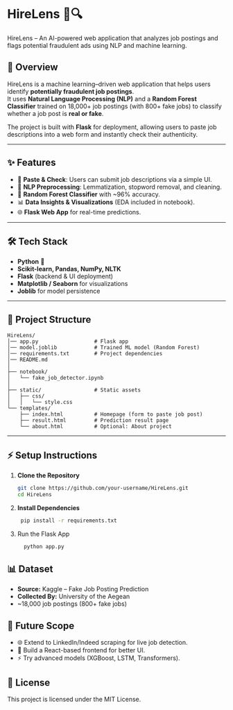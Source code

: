 # HireLens 🧠🔍
HireLens – An AI-powered web application that analyzes job postings and flags potential fraudulent ads using NLP and machine learning.

## 📌 Overview
HireLens is a machine learning–driven web application that helps users identify **potentially fraudulent job postings**.  
It uses **Natural Language Processing (NLP)** and a **Random Forest Classifier** trained on 18,000+ job postings (with 800+ fake jobs) to classify whether a job post is **real or fake**.  

The project is built with **Flask** for deployment, allowing users to paste job descriptions into a web form and instantly check their authenticity.

---

## ✨ Features
- 🔎 **Paste & Check**: Users can submit job descriptions via a simple UI.  
- 🧹 **NLP Preprocessing**: Lemmatization, stopword removal, and cleaning.  
- 🌲 **Random Forest Classifier** with ~96% accuracy.  
- 📊 **Data Insights & Visualizations** (EDA included in notebook).  
- 🌐 **Flask Web App** for real-time predictions.  

---

## 🛠 Tech Stack
- **Python** 🐍  
- **Scikit-learn, Pandas, NumPy, NLTK**  
- **Flask** (backend & UI deployment)  
- **Matplotlib / Seaborn** for visualizations  
- **Joblib** for model persistence  

---
## 📂 Project Structure
```
HireLens/
│── app.py                  # Flask app 
│── model.joblib            # Trained ML model (Random Forest)
│── requirements.txt        # Project dependencies
│── README.md               
│
├── notebook/               
│   └── fake_job_detector.ipynb
│
├── static/                 # Static assets
│   ├── css/
│   │   └── style.css
└── templates/              
    ├── index.html          # Homepage (form to paste job post)
    ├── result.html         # Prediction result page
    └── about.html          # Optional: About project
```

---

## ⚡️ Setup Instructions
1. **Clone the Repository**
   ```bash
   git clone https://github.com/your-username/HireLens.git
   cd HireLens
   ```

2.  **Install Dependencies**
    ```bash
     pip install -r requirements.txt
    ```
3. Run the Flask App
    ```bash
      python app.py
    ```
## 📊 Dataset
- **Source:** Kaggle – Fake Job Posting Prediction
- **Collected By:** University of the Aegean
- ~18,000 job postings (800+ fake jobs)

## 🚀 Future Scope
- 🌐 Extend to LinkedIn/Indeed scraping for live job detection.
- 📱 Build a React-based frontend for better UI.
- ⚡️ Try advanced models (XGBoost, LSTM, Transformers).

## 📜 License
This project is licensed under the MIT License.
